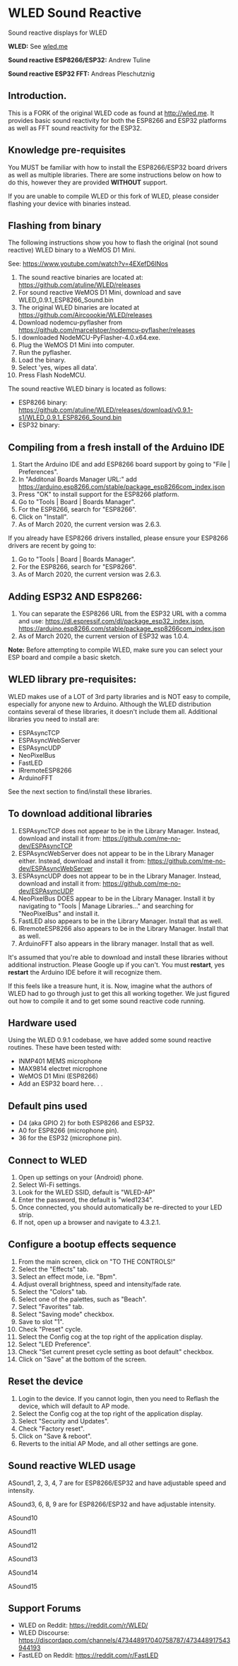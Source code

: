 # WLED Sound Reactive

Sound reactive displays for WLED


**WLED:** See [wled.me](http://wled.me)

**Sound reactive ESP8266/ESP32:** Andrew Tuline

**Sound reactive ESP32 FFT:** Andreas Pleschutznig



## Introduction.
This is a FORK of the original WLED code as found at http://wled.me.  It provides basic sound reactivity for both the ESP8266 and ESP32 platforms as well as FFT sound reactivity for the ESP32.



## Knowledge pre-requisites

You MUST be familiar with how to install the ESP8266/ESP32 board drivers as well as multiple libraries. There are some instructions below on how to do this, however they are provided **WITHOUT** support.

If you are unable to compile WLED or this fork of WLED, please consider flashing your device with binaries instead.



## Flashing from binary

The following instructions show you how to flash the original (not sound reactive) WLED binary to a WeMOS D1 Mini. 

See: https://www.youtube.com/watch?v=4EXefD6INos

1.  The sound reactive binaries are located at: https://github.com/atuline/WLED/releases
1.  For sound reactive WeMOS D1 Mini, download and save WLED_0.9.1_ESP8266_Sound.bin
1.  The original WLED binaries are located at https://github.com/Aircoookie/WLED/releases
1.  Download nodemcu-pyflasher from https://github.com/marcelstoer/nodemcu-pyflasher/releases
1.  I downloaded NodeMCU-PyFlasher-4.0.x64.exe.
1.	Plug the WeMOS D1 Mini into computer.
1.  Run the pyflasher.
1.  Load the binary.
1.  Select 'yes, wipes all data'.
1. 	Press Flash NodeMCU.

The sound reactive WLED binary is located as follows:
*   ESP8266 binary: https://github.com/atuline/WLED/releases/download/v0.9.1-s1/WLED_0.9.1_ESP8266_Sound.bin
*   ESP32 binary: <not yet available>



## Compiling from a fresh install of the Arduino IDE

1. Start the Arduino IDE and add ESP8266 board support by going to "File | Preferences".
1. In "Additonal Boards Manager URL:" add https://arduino.esp8266.com/stable/package_esp8266com_index.json
1. Press "OK" to install support for the ESP8266 platform.
1. Go to "Tools | Board | Boards Manager".
1. For the ESP8266, search for "ESP8266".
1. Click on "Install".
1. As of March 2020, the current version was 2.6.3.

If you already have ESP8266 drivers installed, please ensure your ESP8266 drivers are recent by going to:

1. Go to "Tools | Board | Boards Manager".
1. For the ESP8266, search for "ESP8266".
1. As of March 2020, the current version was 2.6.3.


## Adding ESP32 AND ESP8266:
1. You can separate the ESP8266 URL from the ESP32 URL with a comma and use:
   https://dl.espressif.com/dl/package_esp32_index.json, https://arduino.esp8266.com/stable/package_esp8266com_index.json
1. As of March 2020, the current version of ESP32 was 1.0.4.


**Note:** Before attempting to compile WLED, make sure you can select your ESP board and compile a basic sketch. 



## WLED library pre-requisites:

WLED makes use of a LOT of 3rd party libraries and is NOT easy to compile, especially for anyone new to Arduino. Although the WLED distribution contains several of these libraries, it doesn't include them all. Additional libraries you need to install are:

* ESPAsyncTCP
* ESPAsyncWebServer
* ESPAsyncUDP
* NeoPixelBus
* FastLED
* IRremoteESP8266
* ArduinoFFT

See the next section to find/install these libraries.



## To download additional libraries

1. ESPAsyncTCP does not appear to be in the Library Manager. Instead, download and install it from:
   https://github.com/me-no-dev/ESPAsyncTCP
1. ESPAsyncWebServer does not appear to be in the Library Manager either. Instead, download and install it from:
   https://github.com/me-no-dev/ESPAsyncWebServer
1. ESPAsyncUDP does not appear to be in the Library Manager. Instead, download and install it from:
   https://github.com/me-no-dev/ESPAsyncUDP
1. NeoPixelBus DOES appear to be in the Library Manager. Install it by navigating to "Tools | Manage Libraries..." and searching for "NeoPixelBus" and install it.
1. FastLED also appears to be in the Library Manager. Install that as well.
1. IRremoteESP8266 also appears to be in the Library Manager. Install that as well.
1. ArduinoFFT also appears in the library manager. Install that as well.

It's assumed that you're able to download and install these libraries without additional instruction. Please Google up
if you can't. You must **restart**, yes **restart** the Arduino IDE before it will recognize them. 

If this feels like a treasure hunt, it is. Now, imagine what the authors of WLED had to go through just
to get this all working together. We just figured out how to compile it and to get some sound reactive code running.



## Hardware used 

Using the WLED 0.9.1 codebase, we have added some sound reactive routines. These have been tested with:

* INMP401 MEMS microphone
* MAX9814 electret microphone
* WeMOS D1 Mini (ESP8266)
* Add an ESP32 board here. . . 



## Default pins used

* D4 (aka GPIO 2) for both ESP8266 and ESP32.
* A0 for ESP8266 (microphone pin).
* 36 for the ESP32 (microphone pin).



## Connect to WLED

1. Open up settings on your (Android) phone.
1.	Select Wi-Fi settings.
1.	Look for the WLED SSID, default is "WLED-AP"
1.	Enter the password, the default is "wled1234".
1.	Once connected, you should automatically be re-directed to your LED strip.
1.	If not, open up a browser and navigate to 4.3.2.1.



## Configure a bootup effects sequence

1.	From the main screen, click on "TO THE CONTROLS!"
1.	Select the "Effects" tab.
1.	Select an effect mode, i.e. "Bpm".
1.	Adjust overall brightness, speed and intensity/fade rate.
1.	Select the "Colors" tab.
1.	Select one of the palettes, such as "Beach".
1.	Select "Favorites" tab.
1.	Select "Saving mode" checkbox.
1.	Save to slot "1".
1.	Check "Preset" cycle.
1.	Select the Config cog at the top right of the application display.
1.	Select "LED Preference".
1.	Check "Set current preset cycle setting as boot default" checkbox.
1.	Click on "Save" at the bottom of the screen.



## Reset the device

1.	Login to the device. If you cannot login, then you need to Reflash the device, which will default to AP mode.
1.	Select the Config cog at the top right of the application display.
1.	Select "Security and Updates".
1.	Check "Factory reset".
1.	Click on "Save & reboot".
1.	Reverts to the initial AP Mode, and all other settings are gone.



## Sound reactive WLED usage

ASound1, 2, 3, 4, 7 are for ESP8266/ESP32 and have adjustable speed and intensity.

ASound3, 6, 8, 9 are for ESP8266/ESP32 and have adjustable intensity.

ASound10

ASound11

ASound12

ASound13

ASound14

ASound15








## Support Forums


* WLED on Reddit:		https://reddit.com/r/WLED/
* WLED Discourse:       https://discordapp.com/channels/473448917040758787/473448917543944193
* FastLED on Reddit:	https://reddit.com/r/FastLED

